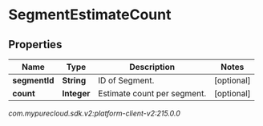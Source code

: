 # SegmentEstimateCount


## Properties

| Name | Type | Description | Notes |
| ------------ | ------------- | ------------- | ------------- |
| **segmentId** | **String** | ID of Segment. |  [optional] |
| **count** | **Integer** | Estimate count per segment. |  [optional] |




_com.mypurecloud.sdk.v2:platform-client-v2:215.0.0_
